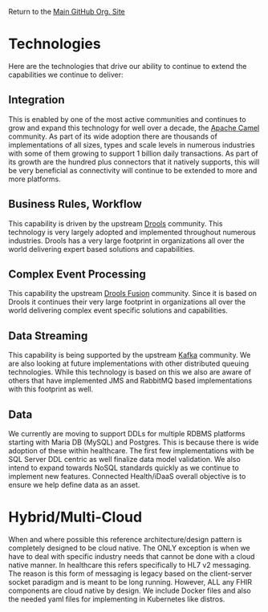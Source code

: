 ﻿Return to the <a href="https://github.com/Project-Herophilus" target="_blank">Main GitHub Org. Site</a>

#  Technologies
Here are the technologies that drive our ability to continue to extend the 
capabilities we continue to deliver:

## Integration
This is enabled by one of the most active communities and continues to grow and expand this technology for well over a decade,
the <a href="https://camel.apache.org/" target="_blank">Apache Camel</a> community. As part of its wide adoption there 
are thousands of implementations of all sizes, types and scale levels in numerous industries with 
some of them growing to support 1 billion daily transactions. As part of its growth are the hundred plus connectors that
it natively supports, this will be very beneficial as connectivity will continue to be extended to more and more platforms.
## Business Rules, Workflow</td>
This capability is driven by the upstream <a href="https://www.drools.org/" target="_blank">Drools</a> community. This 
technology is very largely adopted and implemented throughout numerous industries. Drools has a very large footprint in 
organizations all over the world delivering expert based solutions and capabilities.
## Complex Event Processing</td>
This capability the upstream <a href="https://www.drools.org/" target="_blank">Drools Fusion</a> community. Since it is
based on Drools it continues their very large footprint in organizations all over the world delivering 
complex event specific solutions and capabilities.
## Data Streaming
This capability is being supported by the upstream <a href="https://kafka.apache.org/" target="_blank">Kafka</a> community. 
We are also looking at future implementations with other distributed queuing technologies. While this technology is based on this we
also are aware of others that have implemented JMS and RabbitMQ based implementations with this footprint as well.
## Data                    
We currently are moving to support DDLs for multiple RDBMS platforms starting with Maria DB (MySQL) and Postgres. This is 
because there is wide adoption of these within healthcare. The first few implementations with be SQL Server DDL centric as 
well finalize data model validation. We also intend to expand towards NoSQL standards
quickly as we continue to implement new features. Connected Health/iDaaS overall objective 
is to ensure we help define data as an asset.
# Hybrid/Multi-Cloud
When and where possible this reference architecture/design pattern is completely designed to be cloud native. 
The ONLY exception is when we have to deal with specific industry needs that cannot be done with a cloud native manner. 
In healthcare this refers specifically to HL7 v2 messaging. The reason is this form of messaging is legacy based on
the client-server socket paradigm and is meant to be long running. However, ALL any FHIR components are cloud native 
by design. We include Docker files and also the needed yaml files for implementing in Kubernetes like distros.

